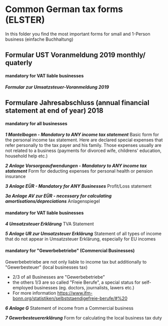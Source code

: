 # Common German tax forms (ELSTER)
In this folder you find the most important forms for small and 1-Person business (einfache Buchhaltung)

## Formular UST Voranmeldung 2019 monthly/ quaterly

#### mandatory for VAT liable businesses

***Formular zur Umsatzsteuer-Voranmeldung 2019***


## Formulare Jahresabschluss (annual financial statement at end of year) 2018

#### mandatory for all businesses

***1 Mantelbogen - Mandatory to ANY income tax statement***
Basic form for the personal income tax statement. 
Here are declared special expenses that refer personally to the tax payer and his family.
Those expenses usually are not related to a business (payments for divorced wife, childrens' education, household help etc.)

***2 Anlage Vorsorgeaufwendungen - Mandatory to ANY income tax statement***
Form for deducting expenses for personal health or pension insurance

***3 Anlage EÜR - Mandatory for ANY Businesses***
Profit/Loss statement

***3a Anlage AV zur EÜR - necessary for calculating amortisations/depreciations***
Anlagenspiegel


#### mandatory for VAT liable businesses

***4 Umsatzsteuer Erklärung***
TVA Statement

***5 Anlage UR zur Umsatzsteuer Erklärung***
Statement of all types of income that do not appear in Umsatzsteuer Erklärung, especially for EU incomes


#### mandatory for "Gewerbebetriebe" (Commercial Businesses)

Gewerbebetriebe are not only liable to income tax but additionally to "Gewerbesteuer" (local businesses tax)
- 2/3 of all Businesses are "Gewerbebetriebe"
- the others 1/3 are so called "Freie Berufe", a special status for self-employed businesses (eg. doctors, journalists, lawers etc.)
- For more information https://www.ifm-bonn.org/statistiken/selbststaendigefreie-berufe/#%20

***6 Anlage G***
Statement of income from a Commercial business

***7 Gewerbesteuererklärung***
Form for calculating the local business tax duty


